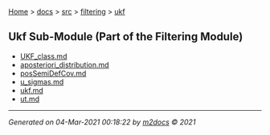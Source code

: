 [Home](../../../index.md) > [docs](../../../docs_index.md) > [src](../../src_index.md) > [filtering](../filtering_index.md) > [ukf](ukf_index.md)  

## Ukf Sub-Module (Part of the Filtering Module)

- [UKF_class.md](UKF_class.md)
- [aposteriori_distribution.md](aposteriori_distribution.md)
- [posSemiDefCov.md](posSemiDefCov.md)
- [u_sigmas.md](u_sigmas.md)
- [ukf.md](ukf.md)
- [ut.md](ut.md)

***

*Generated on 04-Mar-2021 00:18:22 by [m2docs](https://github.com/crgnam-research/m2docs) © 2021*